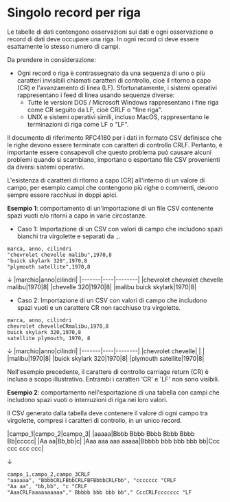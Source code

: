 # Singolo record per riga

Le tabelle di dati contengono osservazioni sui dati e ogni osservazione o record di dati deve occupare una riga. In ogni record ci deve essere esattamente lo stesso numero di campi.

Da prendere in considerazione:

- Ogni record o riga è contrassegnato da una sequenza di uno o più caratteri invisibili chiamati caratteri di controllo, cioè il ritorno a capo (CR) e l'avanzamento di linea (LF). Sfortunatamente, i sistemi operativi rappresentano i feed di linea usando sequenze diverse:
   - Tutte le versioni DOS / Microsoft Windows rappresentano i fine riga come CR seguito da LF, cioè CRLF o "fine riga". 
   - UNIX e sistemi operativi simili, incluso MacOS, rappresentano le terminazioni di riga come LF o "LF".

Il documento di riferimento RFC4180 per i dati in formato CSV definisce che le righe devono essere terminate con caratteri di controllo CRLF. Pertanto, è importante essere consapevoli che questo problema può causare alcuni problemi quando si scambiano, importano o esportano file CSV provenienti da diversi sistemi operativi.

L'esistenza di caratteri di ritorno a capo [CR] all'interno di un valore di campo, per esempio campi che contengono più righe o commenti, devono sempre essere racchiusi in doppi apici.

**Esempio 1**: comportamento di un'importazione di un file CSV contenente spazi vuoti e/o ritorni a capo in varie circostanze.

- Caso 1: Importazione di un CSV con valori di campo che includono spazi bianchi tra virgolette e separati da `,`.

```
marca, anno, cilindri
"chevrolet chevelle malibu",1970,8 
"buick skylark 320",1970,8 
"plymouth satellite",1970,8
```
↓
|marchio|anno|cilindri|
|-------|----|--------|
|chevrolet chevrolet chevelle malibu|1970|8|
|chevelle 320|1970|8|
|malibu buick skylark|1970|8|

- Caso 2: Importazione di un CSV con valori di campo che includono spazi vuoti e un carattere CR non racchiuso tra virgolette.
```
marca, anno, cilindri
chevrolet chevelleCRmalibu,1970,8 
buick skylark 320,1970,8
satellite plymouth, 1970, 8
```
↓
|marchio|anno|cilindri|
|-------|----|--------|
|chevrolet chevelle| | |
|malibu|1970|8|
|buick skylark 320|1970|8|
|plymouth satellite|1970|8|

Nell'esempio precedente, il carattere di controllo carriage return (CR) è incluso a scopo illustrativo. Entrambi i caratteri 'CR' e 'LF' non sono visibili.


**Esempio 2**: comportamento nell'esportazione di una tabella con campi che includono spazi vuoti o interruzioni di riga nei loro valori.

Il CSV generato dalla tabella deve contenere il valore di ogni campo tra virgolette, compresi i caratteri di controllo, in un unico record.

|campo_1|campo_2|campo_3|
|aaaaa|Bbbb Bbbb Bbbb Bbbb Bbbb Bb|ccccc|
|Aa aa|Bb,bb|c|
|Aaa aaa aaa aaaaa|Bbbbb bbb bbb bbb bb|Ccc ccc ccc ccc|

↓

```
campo_1,campo_2,campo_3CRLF
"aaaaaa", "BbbbCRLFBbbCRLFBFBbbbCRLFbb", "ccccccc "CRLF
"Aa aa", "bb,bb", "c "CRLF
"AaaCRLFaaaaaaaaaa"," Bbbbb bbb bbb bb"," CccCRLFccccccc "LF
```







